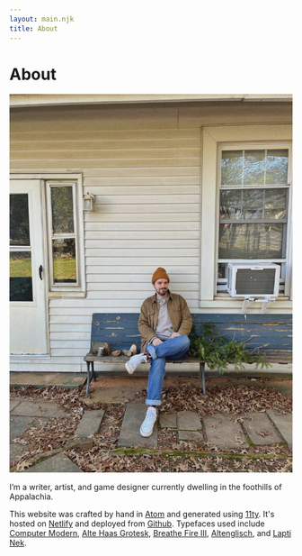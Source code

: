 ```yaml
---
layout: main.njk
title: About
---
```


# About

![A picture of me sitting on a wooden bench next to some pine tree trimmings.](/images/jacobwinter.jpg)

I’m a writer, artist, and game designer currently dwelling in the foothills of Appalachia.

This website was crafted by hand in [Atom](https://atom.io/) and generated using [11ty](https://www.11ty.dev/). It's hosted on [Netlify](https://www.netlify.com/) and deployed from [Github](https://github.com/jacobdensford/jacobdensford.com). Typefaces used include [Computer Modern](https://en.wikipedia.org/wiki/Computer_Modern), [Alte Haas Grotesk](https://www.dafont.com/alte-haas-grotesk.font), [Breathe Fire III](https://www.dafont.com/breathe-fire-iii.font), [Altenglisch](https://fontesk.com/altenglisch-font/), and [Lapti Nek](https://aurekfonts.github.io/?font=LaptiNekAF).

